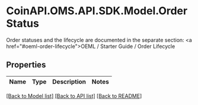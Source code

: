 # CoinAPI.OMS.API.SDK.Model.OrderStatus
Order statuses and the lifecycle are documented in the separate section: <a href=\"#oeml-order-lifecycle\">OEML / Starter Guide / Order Lifecycle</a> 
## Properties

Name | Type | Description | Notes
------------ | ------------- | ------------- | -------------

[[Back to Model list]](../README.md#documentation-for-models) [[Back to API list]](../README.md#documentation-for-api-endpoints) [[Back to README]](../README.md)

